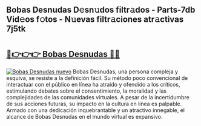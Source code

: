 ## Bobas Desnudas D𝚎sn𝚞dos filtr𝚊dos - Parts-7db Vid𝚎os f𝚘tos - N𝚞evas filtr𝚊ciones atr𝚊ctivas 7j5tk

# <h2><a href="http://mbb388.tromn.icu/?c=Bobas+Desnudas">🔗👉👉👉 Bobas Desnudas 🔗🔗</a></h2>

[![Bobas Desnudas nuevo](https://i.imgur.com/pEAQMta.gif)](http://mbb388.tromn.icu/?c=Bobas+Desnudas)
Bobas Desnudas, una persona compleja y esquiva, se resiste a la definición fácil. Su método poco convencional de interactuar con el público en línea ha atraído y ofendido a los críticos, estimulando debates sobre el consentimiento, la moralidad y las complejidades de las comunidades virtuales. A pesar de la incertidumbre de sus acciones futuras, su impacto en la cultura en línea es palpable. Armado con una dedicación inquebrantable y un atractivo innegable, el alcance de Bobas Desnudas en el mundo virtual es expansivo.
